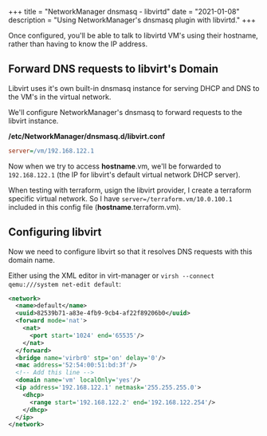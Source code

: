+++
title = "NetworkManager dnsmasq - libvirtd"
date = "2021-01-08"
description = "Using NetworkManager's dnsmasq plugin with libvirtd."
+++

Once configured, you'll be able to talk to libvirtd VM's using their hostname, rather than having to know the IP address.

## Forward DNS requests to libvirt's Domain

Libvirt uses it's own built-in dnsmasq instance for serving DHCP and DNS to the VM's in the virtual network.

We'll configure NetworkManager's dnsmasq to forward requests to the libvirt instance.

**/etc/NetworkManager/dnsmasq.d/libvirt.conf**
```ini
server=/vm/192.168.122.1
```

Now when we try to access **hostname**.vm, we'll be forwarded to `192.168.122.1` (the IP for libvirt's default virtual network DHCP server).

When testing with terraform, usign the libvirt provider, I create a terraform specific virtual network. So I have `server=/terraform.vm/10.0.100.1` included in this config file (**hostname**.terraform.vm).

## Configuring libvirt

Now we need to configure libvirt so that it resolves DNS requests with this domain name.

Either using the XML editor in virt-manager or `virsh --connect qemu:///system net-edit default`:

```xml
<network>
  <name>default</name>
  <uuid>82539b71-a83e-4fb9-9cb4-af22f89206b0</uuid>
  <forward mode='nat'>
    <nat>
      <port start='1024' end='65535'/>
    </nat>
  </forward>
  <bridge name='virbr0' stp='on' delay='0'/>
  <mac address='52:54:00:51:bd:3f'/>
  <!-- Add this line -->
  <domain name='vm' localOnly='yes'/>
  <ip address='192.168.122.1' netmask='255.255.255.0'>
    <dhcp>
      <range start='192.168.122.2' end='192.168.122.254'/>
    </dhcp>
  </ip>
</network>

```